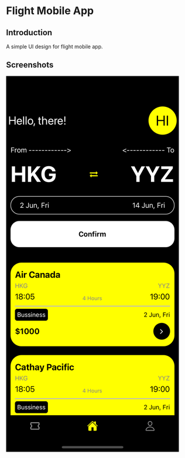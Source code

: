 # Flight Mobile App

## Introduction
A simple UI design for flight mobile app.

## Screenshots
![Screenshot](https://github.com/kos5c23123/Flight_Mobile/blob/main/screenshots/HomePage.png?raw=true)